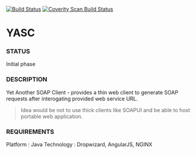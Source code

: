 [![Build Status](https://travis-ci.org/SaumilP/yasc.svg)](https://travis-ci.org/SaumilP/yasc)
<a href="https://scan.coverity.com/projects/3934">
  <img alt="Coverity Scan Build Status"
       src="https://scan.coverity.com/projects/3934/badge.svg"/>
</a>

YASC
===================

### STATUS
Initial phase

### DESCRIPTION

Yet Another SOAP Client - provides a thin web client to generate SOAP requests after interogating provided web service URL.
> Idea would be not to use thick clients like SOAPUI and be able to host portable web application.

### REQUIREMENTS

Platform : Java
Technology : Dropwizard, AngularJS, NGINX
